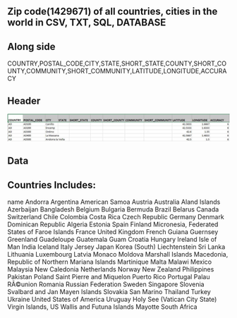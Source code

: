 ## Zip code(1429671) of all countries, cities in the world in CSV, TXT, SQL, DATABASE

## Along side
COUNTRY,POSTAL_CODE,CITY,STATE,SHORT_STATE,COUNTY,SHORT_COUNTY,COMMUNITY,SHORT_COMMUNITY,LATITUDE,LONGITUDE,ACCURACY

## Header
![alt text](https://github.com/Zeeshanahmad4/Zip-code-of-all-countries-cities-in-the-world-CSV-TXT-SQL-DATABASE/blob/master/Capture.JPG)




## Data


## Countries Includes:
name
Andorra
Argentina
American Samoa
Austria
Australia
Aland Islands
Azerbaijan
Bangladesh
Belgium
Bulgaria
Bermuda
Brazil
Belarus
Canada 
Switzerland
Chile
Colombia
Costa Rica
Czech Republic
Germany 
Denmark
Dominican Republic
Algeria
Estonia
Spain
Finland
Micronesia, Federated States of
Faroe Islands
France
United Kingdom
French Guiana
Guernsey
Greenland
Guadeloupe
Guatemala
Guam
Croatia
Hungary
Ireland
Isle of Man 
India
Iceland
Italy 
Jersey
Japan
Korea (South)
Liechtenstein
Sri Lanka
Lithuania
Luxembourg
Latvia
Monaco
Moldova
Marshall Islands
Macedonia, Republic of
Northern Mariana Islands
Martinique
Malta
Malawi
Mexico
Malaysia
New Caledonia
Netherlands
Norway
New Zealand
Philippines
Pakistan
Poland
Saint Pierre and Miquelon 
Puerto Rico
Portugal
Palau
RÃ©union
Romania
Russian Federation 
Sweden
Singapore
Slovenia
Svalbard and Jan Mayen Islands 
Slovakia
San Marino
Thailand
Turkey
Ukraine
United States of America
Uruguay
Holy See (Vatican City State)
Virgin Islands, US
Wallis and Futuna Islands 
Mayotte
South Africa






























































































































































































































































































































































































































































































































































































































































































































































































































































































































































































































































































































































































































































































































































































































































































































































































































































































































































































































































































































































































































































































































































































































































































































































































































































































































































































































































































































































































































































































































































































































































































































































































































































































































































































































































































































































































































































































































































































































































































































































































































































































































































































































































































































































































































































































































































































































































































































































































































































































































































































































































































































































































































































































































































































































































































































































































































































































































































































































































































































































































































































































































































































































































































































































































































































































































































































































































































































































































































































































































































































































































































































































































































































































































































































































































































































































































































































































































































































































































































































































































































































































































































































































































































































































































































































































































































































































































































































































































































































































































































































































































































































































































































































































































































































































































































































































































































































































































































































































































































































































































































































































































































































































































































































































































































































































































































































































































































































































































































































































































































































































































































































































































































































































































































































































































































































































































































































































































































































































































































































































































































































































































































































































































































































































































































































































































































































































































































































































































































































































































































































































































































































































































































































































































































































































































































































































































































































































































































































































































































































































































































































































































































































































































































































































































































































































































































































































































































































































































































































































































































































































































































































































































































































































































































































































































































































































































































































































































































































































































































































































































































































































































































































































































































































































































































































































































































































































































































































































































































































